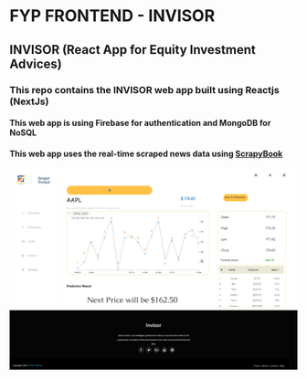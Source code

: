 # FYP FRONTEND - INVISOR

## INVISOR (React App for Equity Investment Advices)

### This repo contains the INVISOR web app built using Reactjs (NextJs)

#### This web app is using Firebase for authentication and MongoDB for NoSQL

#### This web app uses the real-time scraped news data using [ScrapyBook](https://github.com/imasimali/ScrapyBook)

<img src="https://raw.githubusercontent.com/imasimali/INVISOR/main/INVISOR.png">
